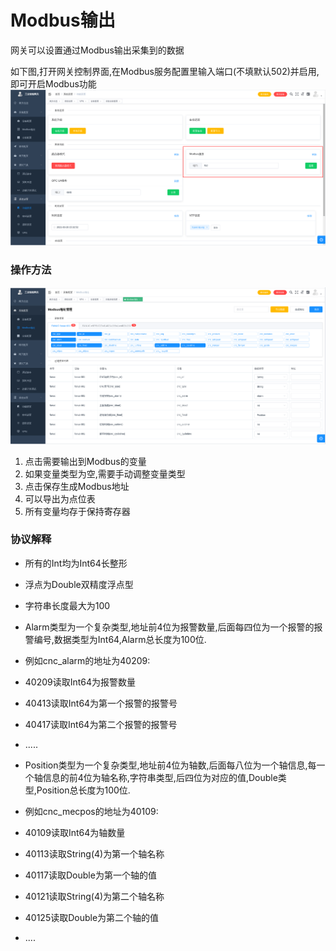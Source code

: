 # Modbus输出

网关可以设置通过Modbus输出采集到的数据

如下图,打开网关控制界面,在Modbus服务配置里输入端口(不填默认502)并启用,即可开启Modbus功能
![ModbusServer](/img/modbus-1.png)


### 操作方法
![ModbusServer](/img/modbus-2.png)


1. 点击需要输出到Modbus的变量
2. 如果变量类型为空,需要手动调整变量类型
3. 点击保存生成Modbus地址
4. 可以导出为点位表
5. 所有变量均存于保持寄存器

### 协议解释
* 所有的Int均为Int64长整形
* 浮点为Double双精度浮点型
* 字符串长度最大为100
* Alarm类型为一个复杂类型,地址前4位为报警数量,后面每四位为一个报警的报警编号,数据类型为Int64,Alarm总长度为100位.
    
 * 例如cnc_alarm的地址为40209:

 * 40209读取Int64为报警数量

 * 40413读取Int64为第一个报警的报警号

 * 40417读取Int64为第二个报警的报警号

 * .....

* Position类型为一个复杂类型,地址前4位为轴数,后面每八位为一个轴信息,每一个轴信息的前4位为轴名称,字符串类型,后四位为对应的值,Double类型,Position总长度为100位.

 * 例如cnc_mecpos的地址为40109:

 * 40109读取Int64为轴数量

 * 40113读取String(4)为第一个轴名称

 * 40117读取Double为第一个轴的值

 * 40121读取String(4)为第二个轴名称

 * 40125读取Double为第二个轴的值

 * ....